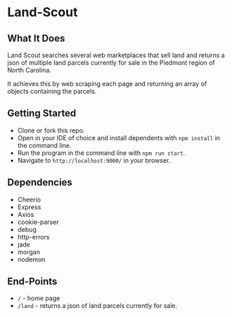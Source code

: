# Land-Scout
## What It Does
Land Scout searches several web marketplaces that sell land and returns a json of multiple land parcels currently for sale in the Piedmont region of North Carolina.

It achieves this by web scraping each page and returning an array of objects containing the parcels.

## Getting Started
* Clone or fork this repo.
* Open in your IDE of choice and install dependents with `npm install` in the command line.
* Run the program in the command line with `npm run start`.
* Navigate to `http://localhost:9000/` in your browser.

## Dependencies
* Cheerio
* Express
* Axios 
* cookie-parser
* debug
* http-errors
* jade
* morgan
* nodemon

## End-Points
* `/` - home page
* `/land` - returns a json of land parcels currently for sale.
